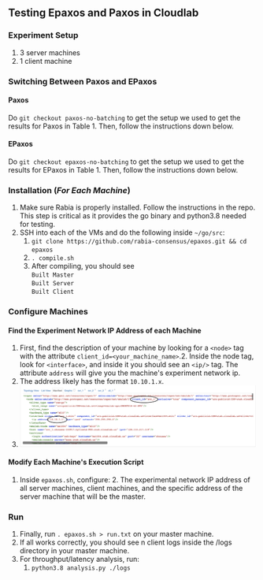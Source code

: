 ## Testing Epaxos and Paxos in Cloudlab
### Experiment Setup
1. 3 server machines
2. 1 client machine

### Switching Between Paxos  and EPaxos 
#### Paxos
Do `git checkout paxos-no-batching` to get the setup we used to get the results for Paxos  in Table 1. Then, follow the instructions down below.
#### EPaxos
Do `git checkout epaxos-no-batching` to get the setup we used to get the results for EPaxos  in Table 1. Then, follow the instructions down below.

### Installation (***For Each Machine***)
1. Make sure Rabia is properly installed. Follow the instructions in the repo. This step is critical as it provides the go binary and python3.8 needed for testing.
2. SSH into each of the VMs and do the following inside `~/go/src`:
    1. ```git clone https://github.com/rabia-consensus/epaxos.git && cd epaxos```
    4. ```. compile.sh```
    5. After compiling, you should see
       </br>
       ```Built Master```
       </br>
       ```Built Server```
       </br>
       ```Built Client```

### Configure Machines

#### Find the Experiment Network IP Address of each Machine
1. First, find the description of your machine by looking for a `<node>` tag with the attribute `client_id=<your_machine_name>`.2. Inside the node tag, look for `<interface>`, and inside it you should see an `<ip/>` tag. The attribute `address` will give you the machine's experiment network ip.
2. The address likely has the format `10.10.1.x`.
3. ![Identifying Master Server IP Screenshot](./README-images/Identifying%20Master%20Server%20IP.png)

#### Modify Each Machine's Execution Script
1. Inside ```epaxos.sh```, configure:
    2. The experimental network IP address of all server machines, client machines, and the specific address of the server machine that will be the master.
    
### Run
1. Finally, run ```. epaxos.sh > run.txt``` on your master machine.
2. If all works correctly, you should see n client logs inside the /logs directory in your master machine.
3. For throughput/latency analysis, run:
    1. ```python3.8 analysis.py ./logs```
    
